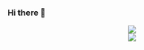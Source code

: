 ### Hi there 👋

<!--
**Humunchi/Humunchi** is a ✨ _special_ ✨ repository because its `README.md` (this file) appears on your GitHub profile.

Here are some ideas to get you started:

- 🔭 I’m currently working on ...
- 🌱 I’m currently learning ...
- 👯 I’m looking to collaborate on ...
- 🤔 I’m looking for help with ...
- 💬 Ask me about ...
- 📫 How to reach me: ...
- 😄 Pronouns: ...
- ⚡ Fun fact: ...
-->
</div>
<div align="center">

<img src="https://github-readme-stats.vercel.app/api/top-langs/?username=Humunchi&layout=compact&theme=blue-green"/>
</div>
<div align="center">
<img src="https://github-readme-stats.vercel.app/api?username=Humunchi&&show_icons=true&theme=blue-green"/>

</div>
